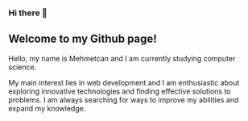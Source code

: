 ### Hi there 👋

## Welcome to my Github page!

Hello, my name is Mehmetcan and I am currently studying computer science.

My main interest lies in web development and I am enthusiastic about exploring innovative technologies and finding effective solutions to problems. I am always searching for ways to improve my abilities and expand my knowledge.

